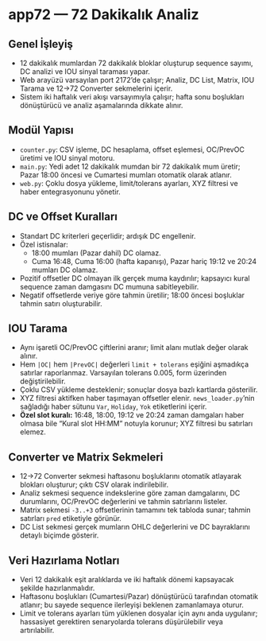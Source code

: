 # app72 — 72 Dakikalık Analiz

## Genel İşleyiş
- 12 dakikalık mumlardan 72 dakikalık bloklar oluşturup sequence sayımı, DC analizi ve IOU sinyal taraması yapar.
- Web arayüzü varsayılan port 2172’de çalışır; Analiz, DC List, Matrix, IOU Tarama ve 12→72 Converter sekmelerini içerir.
- Sistem iki haftalık veri akışı varsayımıyla çalışır; hafta sonu boşlukları dönüştürücü ve analiz aşamalarında dikkate alınır.

## Modül Yapısı
- `counter.py`: CSV işleme, DC hesaplama, offset eşlemesi, OC/PrevOC üretimi ve IOU sinyal motoru.
- `main.py`: Yedi adet 12 dakikalık mumdan bir 72 dakikalık mum üretir; Pazar 18:00 öncesi ve Cumartesi mumları otomatik olarak atlanır.
- `web.py`: Çoklu dosya yükleme, limit/tolerans ayarları, XYZ filtresi ve haber entegrasyonunu yönetir.

## DC ve Offset Kuralları
- Standart DC kriterleri geçerlidir; ardışık DC engellenir.
- Özel istisnalar:
  - 18:00 mumları (Pazar dahil) DC olamaz.
  - Cuma 16:48, Cuma 16:00 (hafta kapanışı), Pazar hariç 19:12 ve 20:24 mumları DC olamaz.
- Pozitif offsetler DC olmayan ilk gerçek muma kaydırılır; kapsayıcı kural sequence zaman damgasını DC mumuna sabitleyebilir.
- Negatif offsetlerde veriye göre tahmin üretilir; 18:00 öncesi boşluklar tahmin satırı oluşturabilir.

## IOU Tarama
- Aynı işaretli OC/PrevOC çiftlerini aranır; limit alanı mutlak değer olarak alınır.
- Hem `|OC|` hem `|PrevOC|` değerleri `limit + tolerans` eşiğini aşmadıkça satırlar raporlanmaz. Varsayılan tolerans 0.005, form üzerinden değiştirilebilir.
- Çoklu CSV yükleme desteklenir; sonuçlar dosya bazlı kartlarda gösterilir.
- XYZ filtresi aktifken haber taşımayan offsetler elenir. `news_loader.py`’nin sağladığı haber sütunu `Var`, `Holiday`, `Yok` etiketlerini içerir.
- **Özel slot kuralı:** 16:48, 18:00, 19:12 ve 20:24 zaman damgaları haber olmasa bile “Kural slot HH:MM” notuyla korunur; XYZ filtresi bu satırları elemez.

## Converter ve Matrix Sekmeleri
- 12→72 Converter sekmesi haftasonu boşluklarını otomatik atlayarak blokları oluşturur; çıktı CSV olarak indirilebilir.
- Analiz sekmesi sequence indekslerine göre zaman damgalarını, DC durumlarını, OC/PrevOC değerlerini ve tahmin satırlarını listeler.
- Matrix sekmesi `-3..+3` offsetlerinin tamamını tek tabloda sunar; tahmin satırları `pred` etiketiyle görünür.
- DC List sekmesi gerçek mumların OHLC değerlerini ve DC bayraklarını detaylı biçimde gösterir.

## Veri Hazırlama Notları
- Veri 12 dakikalık eşit aralıklarda ve iki haftalık dönemi kapsayacak şekilde hazırlanmalıdır.
- Haftasonu boşlukları (Cumartesi/Pazar) dönüştürücü tarafından otomatik atlanır; bu sayede sequence ilerleyişi beklenen zamanlamaya oturur.
- Limit ve tolerans ayarları tüm yüklenen dosyalar için aynı anda uygulanır; hassasiyet gerektiren senaryolarda tolerans düşürülebilir veya artırılabilir.

